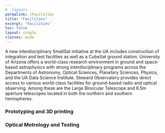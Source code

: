 ```yaml
---
# _layouts
permalink: /Facilities
title: "Facilities"
excerpt: "Facilities"
toc: false
layout: single
classes: wide
---
```


A new interdisciplinary SmallSat initiative at the UA includes construction of integration and test facilities as well as a CubeSat ground station. University of Arizona offers a world-class research environment in ground and space-based astrophysics with strong interdisciplinary programs across the Departments of Astronomy, Optical Sciences, Planetary Sciences, Physics, and the UA Data Science Institute. Steward Observatory provides direct access to various world-class facilities for ground-based radio and optical observing. Among these are the Large Binocular Telescope and 6.5m aperture telescopes located in both the northern and southern hemispheres.

### Prototyping and 3D printing

### Optical Metrology and Testing


